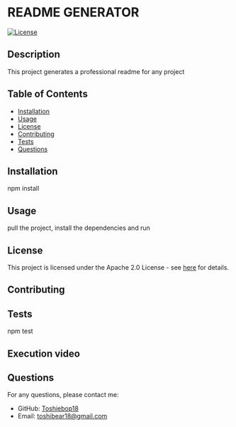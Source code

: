 # README GENERATOR
[![License](https://img.shields.io/badge/License-Apache%202.0-blue.svg)](https://opensource.org/licenses/Apache-2.0)

## Description

This project generates a professional readme for any project

## Table of Contents

- [Installation](#installation)
- [Usage](#usage)
- [License](#license)
- [Contributing](#contributing)
- [Tests](#tests)
- [Questions](#questions)

## Installation

npm install

## Usage

pull the project, install the dependencies and run

## License

This project is licensed under the Apache 2.0 License - see [here](https://opensource.org/licenses/Apache-2.0) for details.

## Contributing



## Tests

npm test  

## Execution video


## Questions

For any questions, please contact me: 

- GitHub: [Toshiebop18](https://github.com/toshibear18)
- Email: toshibear18@gmail.com
